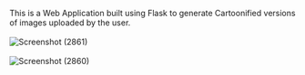 This is a Web Application built using Flask to generate Cartoonified versions of images uploaded by the user.
<br>
<br>
![Screenshot (2861)](https://github.com/agneya23/Cartoonify-App/assets/57138722/448be1b1-25bf-401d-b03a-db40f2d2d3be)
<br>
<br>
![Screenshot (2860)](https://github.com/agneya23/Cartoonify-App/assets/57138722/5cd61f64-a18a-4543-9fe1-18a5006720ae)
